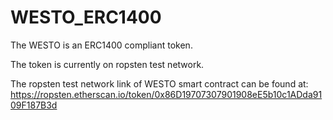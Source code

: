 # WESTO_ERC1400
The WESTO is an ERC1400 compliant token.

The token is currently on ropsten test network.

The ropsten test network link of WESTO smart contract can be found at: https://ropsten.etherscan.io/token/0x86D19707307901908eE5b10c1ADda9109F187B3d
